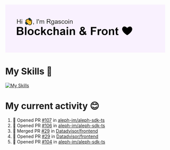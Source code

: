 <!--
**Rgascoin/Rgascoin** is a ✨ _special_ ✨ repository because its `README.md` (this file) appears on your GitHub profile.
-->

![image info](./header.png)


# My Skills 🌟

[![My Skills](https://skillicons.dev/icons?i=solidity,nextjs,tailwind,react,nodejs,ts,docker,jest,py,postgres,git,bash,cpp)](https://skillicons.dev)


# My current activity 😊

<!--START_SECTION:activity-->
1. 💪 Opened PR [#107](https://github.com/aleph-im/aleph-sdk-ts/pull/107) in [aleph-im/aleph-sdk-ts](https://github.com/aleph-im/aleph-sdk-ts)
2. 💪 Opened PR [#106](https://github.com/aleph-im/aleph-sdk-ts/pull/106) in [aleph-im/aleph-sdk-ts](https://github.com/aleph-im/aleph-sdk-ts)
3. 🎉 Merged PR [#29](https://github.com/Datadvisor/frontend/pull/29) in [Datadvisor/frontend](https://github.com/Datadvisor/frontend)
4. 💪 Opened PR [#29](https://github.com/Datadvisor/frontend/pull/29) in [Datadvisor/frontend](https://github.com/Datadvisor/frontend)
5. 💪 Opened PR [#104](https://github.com/aleph-im/aleph-sdk-ts/pull/104) in [aleph-im/aleph-sdk-ts](https://github.com/aleph-im/aleph-sdk-ts)
<!--END_SECTION:activity-->

